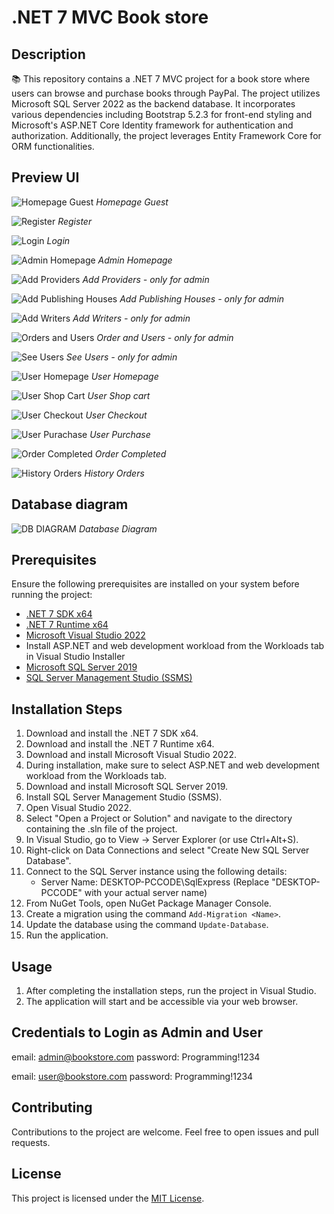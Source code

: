 # .NET 7 MVC Book store

## Description
📚 This repository contains a .NET 7 MVC project for a book store where users can browse and purchase books through PayPal. The project utilizes Microsoft SQL Server 2022 as the backend database. It incorporates various dependencies including Bootstrap 5.2.3 for front-end styling and Microsoft's ASP.NET Core Identity framework for authentication and authorization. Additionally, the project leverages Entity Framework Core for ORM functionalities.

## Preview UI
![Homepage Guest](images/homepage.png)
*Homepage Guest*

![Register](images/register.png)
*Register*

![Login](images/login.png)
*Login*

![Admin Homepage](images/admin_homepage.png)
*Admin Homepage*

![Add Providers](images/add_providers.png)
*Add Providers - only for admin*

![Add Publishing Houses](images/add_pb.png)
*Add Publishing Houses - only for admin*

![Add Writers](images/add_writers.png)
*Add Writers - only for admin*

![Orders and Users](images/orders_and_users.png)
*Order and Users - only for admin*

![See Users](images/users.png)
*See Users - only for admin*

![User Homepage](images/user_homepage.png)
*User Homepage*

![User Shop Cart](images/shop_cart.png)
*User Shop cart*

![User Checkout](images/checkout.png)
*User Checkout*

![User Purachase](images/purchase.png)
*User Purchase*

![Order Completed](images/order_completed.png)
*Order Completed*

![History Orders](images/orders_user.png)
*History Orders*

## Database diagram
![DB DIAGRAM](images/Database-diagram.png)
*Database Diagram*

## Prerequisites
Ensure the following prerequisites are installed on your system before running the project:
- [.NET 7 SDK x64](https://dotnet.microsoft.com/download/dotnet/7.0)
- [.NET 7 Runtime x64](https://dotnet.microsoft.com/download/dotnet/7.0)
- [Microsoft Visual Studio 2022](https://visualstudio.microsoft.com/downloads/)
- Install ASP.NET and web development workload from the Workloads tab in Visual Studio Installer
- [Microsoft SQL Server 2019](https://www.microsoft.com/en-us/sql-server/sql-server-downloads)
- [SQL Server Management Studio (SSMS)](https://docs.microsoft.com/en-us/sql/ssms/download-sql-server-management-studio-ssms?view=sql-server-ver15)

## Installation Steps
1. Download and install the .NET 7 SDK x64.
2. Download and install the .NET 7 Runtime x64.
3. Download and install Microsoft Visual Studio 2022.
4. During installation, make sure to select ASP.NET and web development workload from the Workloads tab.
5. Download and install Microsoft SQL Server 2019.
6. Install SQL Server Management Studio (SSMS).
7. Open Visual Studio 2022.
8. Select "Open a Project or Solution" and navigate to the directory containing the .sln file of the project.
9. In Visual Studio, go to View -> Server Explorer (or use Ctrl+Alt+S).
10. Right-click on Data Connections and select "Create New SQL Server Database".
11. Connect to the SQL Server instance using the following details:
    - Server Name: DESKTOP-PCCODE\SqlExpress (Replace "DESKTOP-PCCODE" with your actual server name)
12. From NuGet Tools, open NuGet Package Manager Console.
13. Create a migration using the command `Add-Migration <Name>`.
14. Update the database using the command `Update-Database`.
15. Run the application.

## Usage
1. After completing the installation steps, run the project in Visual Studio.
2. The application will start and be accessible via your web browser.

## Credentials to Login as Admin and User

email: admin@bookstore.com
password: Programming!1234

email: user@bookstore.com
password: Programming!1234

## Contributing
Contributions to the project are welcome. Feel free to open issues and pull requests.

## License
This project is licensed under the [MIT License](LICENSE).
